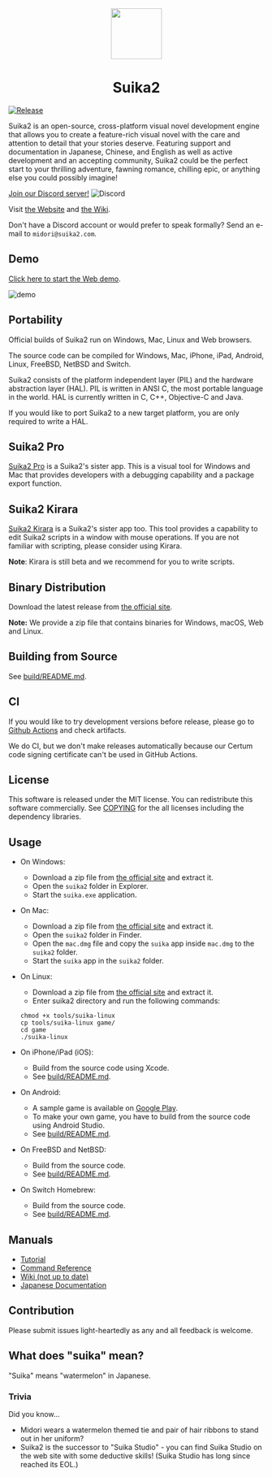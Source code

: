 <!-- Header -->
<div align="center">
  <img src="https://suika2.com/img/AppIcon.png" width="100" height="100"/>
  <h1>Suika2</h1>
</div>

<!-- Content -->
[![Release](https://img.shields.io/github/release/suika2engine/suika2?style=for-the-badge&color=dark-green)](https://github.com/suika2engine/suika2/releases/latest)

Suika2 is an open-source, cross-platform visual novel development engine that allows you to create a feature-rich visual novel with the care and attention to detail that your stories deserve. Featuring support and documentation in Japanese, Chinese, and English as well as active development and an accepting community, Suika2 could be the perfect start to your thrilling adventure, fawning romance, chilling epic, or anything else you could possibly imagine!

[Join our Discord server!](https://discord.gg/ZmvXxE8GFg)  ![Discord](https://discord.com/api/guilds/986623112617541677/widget.png)

Visit [the Website](https://suika2.com/en/) and [the Wiki](https://github.com/suika2engine/suika2/wiki).

Don't have a Discord account or would prefer to speak formally? Send an e-mail to `midori@suika2.com`.

## Demo

[Click here to start the Web demo](https://suika2.com/game/).

![demo](https://github.com/suika2engine/suika2/raw/master/doc/img/screenshot.jpg "screenshot")

## Portability

Official builds of Suika2 run on Windows, Mac, Linux and Web browsers.

The source code can be compiled for Windows, Mac, iPhone, iPad, Android, Linux, FreeBSD, NetBSD and Switch.

Suika2 consists of the platform independent layer (PIL) and the hardware abstraction layer (HAL).
PIL is written in ANSI C, the most portable language in the world.
HAL is currently written in C, C++, Objective-C and Java.

If you would like to port Suika2 to a new target platform, you are only required to write a HAL.

## Suika2 Pro

[Suika2 Pro](https://github.com/suika2engine/suika2/wiki/5.-Suika2-Pro-for-Creators) is a Suika2's sister app.
This is a visual tool for Windows and Mac that provides developers with a debugging capability and a package export function.

## Suika2 Kirara

[Suika2 Kirara](https://github.com/suika2engine/kirara) is a Suika2's sister app too.
This tool provides a capability to edit Suika2 scripts in a window with mouse operations.
If you are not familiar with scripting, please consider using Kirara.

**Note**: Kirara is still beta and we recommend for you to write scripts.

## Binary Distribution

Download the latest release from [the official site](https://suika2.com/en/).

**Note:** We provide a zip file that contains binaries for Windows, macOS, Web and Linux.

## Building from Source

See [build/README.md](https://github.com/suika2engine/suika2/blob/master/build/README.md).

## CI

If you would like to try development versions before release,
please go to [Github Actions](https://github.com/ktabata/suika2/actions/workflows/suika-windows.yml) and check artifacts.

We do CI, but we don't make releases automatically because our Certum code signing certificate can't be used in GitHub Actions.

## License

This software is released under the MIT license.
You can redistribute this software commercially.
See [COPYING](https://github.com/suika2engine/suika2/blob/master/doc/COPYING) for the all licenses including the dependency libraries.

## Usage

* On Windows:
  * Download a zip file from [the official site](https://suika2.com/en/) and extract it.
  * Open the `suika2` folder in Explorer.
  * Start the `suika.exe` application.

* On Mac:
  * Download a zip file from [the official site](https://suika2.com/en/) and extract it.
  * Open the `suika2` folder in Finder.
  * Open the `mac.dmg` file and copy the `suika` app inside `mac.dmg` to the `suika2` folder.
  * Start the `suika` app in the `suika2` folder.

* On Linux:
  * Download a zip file from [the official site](https://suika2.com/en/) and extract it.
  * Enter suika2 directory and run the following commands:
  ```
  chmod +x tools/suika-linux
  cp tools/suika-linux game/
  cd game
  ./suika-linux
  ```

* On iPhone/iPad (iOS):
  * Build from the source code using Xcode.
  * See [build/README.md](https://github.com/suika2engine/suika2/blob/master/build/README.md).

* On Android:
  * A sample game is available on [Google Play](https://play.google.com/store/apps/details?id=jp.luxion.suika&pcampaignid=MKT-Other-global-all-co-prtnr-py-PartBadge-Mar2515-1).
  * To make your own game, you have to build from the source code using Android Studio.
  * See [build/README.md](https://github.com/suika2engine/suika2/blob/master/build/README.md).

* On FreeBSD and NetBSD:
  * Build from the source code.
  * See [build/README.md](https://github.com/suika2engine/suika2/blob/master/build/README.md).

* On Switch Homebrew:  
  * Build from the source code.
  * See [build/README.md](https://github.com/suika2engine/suika2/blob/master/build/README.md).

## Manuals

* [Tutorial](https://suika2.com/en/tutorial.html)
* [Command Reference](https://suika2.com/en/reference.html)
* [Wiki (not up to date)](https://github.com/suika2engine/suika2/wiki/)
* [Japanese Documentation](https://suika2.com/)

## Contribution

Please submit issues light-heartedly as any and all feedback is welcome.

## What does "suika" mean?

"Suika" means "watermelon" in Japanese.

### Trivia

Did you know...

* Midori wears a watermelon themed tie and pair of hair ribbons to stand out in her uniform?
* Suika2 is the successor to "Suika Studio" - you can find Suika Studio on the web site with some deductive skills! (Suika Studio has long since reached its EOL.)
